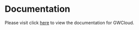 # Documentation

Please visit click [here](https://gwcloud-python.readthedocs.io/en/latest/index.html) to view the documentation for GWCloud.
